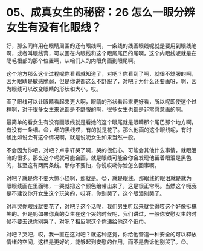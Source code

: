 # 05、成真女生的秘密：26 怎么一眼分辨女生有没有化眼线？

好，那么同样用在眼睛周围的还有眼线啊，一条线的线画眼线呢就是要用到眼线笔啊，或者叫眼线膏，可以画在内眼线和这个眼尾尾巴的尾啊，这个内眼线呢就是在睫毛根部的那个位置啊，从咱们人的内眼角画到眼尾啊。

这个地方那么这个过程呢你看看就知道了，对吧？你看到了啊，就很不舒服的啊，因为眼睛是敏感脆弱，但是你说都这么不舒服了，对吧？为什么还要画呀，啊，因为眼线可以改变眼睛的形状和大小，哎。

画了眼线可以让眼睛看起来更大啊，眼睛的形状看起来更好看，所以呢即使这个过程啊，对于很多女生来说都是不舒服的啊，很多女生也都是非常愿意画的啊。

最简单的看女生有没有画眼线就是看她的这个眼尾就是眼睛那个尾巴那个地方啊，有没有一条细。😊，细的黑线哎，有的就是花了。那么他画的这个眼线呢，有时候比如说会有这个情况啊，就是说呃女生如果当然一般。

不会因为你吧，对吧？卢宇轩哭了啊，哭的很伤心，可能会其他什么事情，就眼泪流的很多。那么这个呢就可能会画，就是眼线可能会你会发现他留着眼泪是黑色的，甚至这有两两条线。那你不要怕，你说哎呦你脸怎么回事啊。

对吧？就是你不要大惊小怪啊，那就是。😊，就是眼线，那眼线的眼泪就是就为眼眼线画在里面嘛，一哭就把这个颜色给带出来了，这是很正常啊。当然这个呃我是不建议你开女生这个玩笑的，哎呀，你别哭了，这个眼泪别哭了。

对再哭你眼线就要花了，对吧？这个话呢，我们男生听起来就觉得哎这个好像挺搞笑的。但是呃如果你真的女生在这个哭的时候呢，我们讲过，一般你安慰女生的时候不要去说你别哭了，对吧？相反呢这个你递给他这个纸巾。

对吧？哭吧，哎，我一直在这对吧？就这种感觉，你给他营造一种安全的可以释放情绪的空间，这样是更好的，能够起到安慰的作用，而不是告诉他别哭了。😊。

